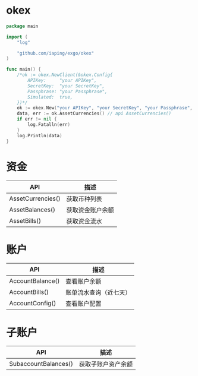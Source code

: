 # okex
```go
package main

import (
	"log"

	"github.com/iaping/exgo/okex"
)

func main() {
	/*ok := okex.NewClient(&okex.Config{
		APIKey:     "your APIKey",
		SecretKey:  "your SecretKey",
		Passphrase: "your Passphrase",
		Simulated:  true,
	})*/
	ok := okex.New("your APIKey", "your SecretKey", "your Passphrase", false)
	data, err := ok.AssetCurrencies() // api AssetCurrencies()
	if err != nil {
		log.Fatalln(err)
	}
	log.Println(data)
}
```

# 资金
API | 描述
--- | ---
AssetCurrencies() | 获取币种列表
AssetBalances() | 获取资金账户余额
AssetBills() | 获取资金流水

# 账户
API | 描述
--- | ---
AccountBalance() | 查看账户余额
AccountBills() | 账单流水查询（近七天）
AccountConfig() | 查看账户配置

# 子账户
API | 描述
--- | ---
SubaccountBalances() | 获取子账户资产余额